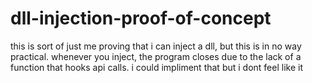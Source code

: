 # dll-injection-proof-of-concept
this is sort of just me proving that i can inject a dll, but this is in no way practical. whenever you inject, the program closes due to the lack of a function that hooks api calls. i could impliment that but i dont feel like it
